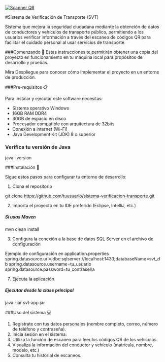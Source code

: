 [![Scanner QR](https://sdmntprsouthcentralus.oaiusercontent.com/files/00000000-fde4-51f7-baf9-c1e5594b81a9/raw?se=2025-04-09T04%3A05%3A02Z&sp=r&sv=2024-08-04&sr=b&scid=b290cf52-6bf4-52a9-badc-384bcaa861c1&skoid=365eb242-95ba-4335-a618-2c9f8f766a86&sktid=a48cca56-e6da-484e-a814-9c849652bcb3&skt=2025-04-08T22%3A34%3A46Z&ske=2025-04-09T22%3A34%3A46Z&sks=b&skv=2024-08-04&sig=aPpxlX5z4sWRAnq2Kpe20dO7dNJpVGUo/lkaaUY1zdE%3D "Scanner QR")](https://sdmntprsouthcentralus.oaiusercontent.com/files/00000000-fde4-51f7-baf9-c1e5594b81a9/raw?se=2025-04-09T04%3A05%3A02Z&sp=r&sv=2024-08-04&sr=b&scid=b290cf52-6bf4-52a9-badc-384bcaa861c1&skoid=365eb242-95ba-4335-a618-2c9f8f766a86&sktid=a48cca56-e6da-484e-a814-9c849652bcb3&skt=2025-04-08T22%3A34%3A46Z&ske=2025-04-09T22%3A34%3A46Z&sks=b&skv=2024-08-04&sig=aPpxlX5z4sWRAnq2Kpe20dO7dNJpVGUo/lkaaUY1zdE%3D "Scanner QR")


#Sistema de Verificación de Transporte (SVT)

Sistema que mejora la seguridad ciudadana mediante la obtención de datos de conductores y vehículos de transporte público, permitiendo a los usuarios verificar información a través del escaneo de códigos QR para facilitar el cuidado personal al usar servicios de transporte.

###Comenzando 🚀
Estas instrucciones te permitirán obtener una copia del proyecto en funcionamiento en tu máquina local para propósitos de desarrollo y pruebas.

Mira Despliegue para conocer cómo implementar el proyecto en un entorno de producción.

###Pre-requisitos 📋

Para instalar y ejecutar este software necesitas:

- Sistema operativo Windows
- 16GB RAM DDR4
- 30GB de espacio en disco
- Procesador compatible con arquitectura de 32bits
- Conexión a internet (Wi-Fi)
- Java Development Kit (JDK) 8 o superior

### Verifica tu versión de Java
java -version

###Instalación 🔧

Sigue estos pasos para configurar tu entorno de desarrollo:

1. Clona el repositorio

 git clone https://github.com/tuusuario/sistema-verificacion-transporte.git

2. Importa el proyecto en tu IDE preferido (Eclipse, IntelliJ, etc.)

##### Si usas Maven
mvn clean install 

3. Configura la conexión a la base de datos SQL Server en el archivo de configuración

Ejemplo de configuración en application.properties
spring.datasource.url=jdbc:sqlserver://localhost:1433;databaseName=svt_db
spring.datasource.username=tu_usuario
spring.datasource.password=tu_contraseña

7. Ejecuta la aplicación. 

##### Ejecutar desde la clase principal
java -jar svt-app.jar

###Uso del sistema 💻

1. Regístrate con tus datos personales (nombre completo, correo, número de teléfono y contraseña).
2. Inicia sesión en el sistema.
3. Utiliza la función de escaneo para leer los códigos QR de los vehículos.
4. Visualiza la información del conductor y vehículo (matrícula, nombre, modelo, etc.)
5. Consulta tu historial de escaneos.
